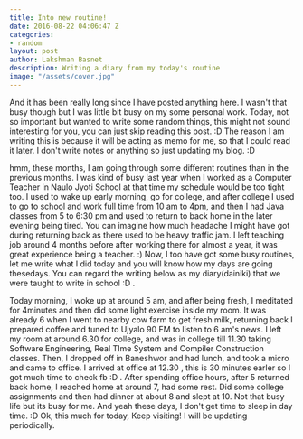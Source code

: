 ```yaml
---
title: Into new routine!
date: 2016-08-22 04:06:47 Z
categories:
- random
layout: post
author: Lakshman Basnet
description: Writing a diary from my today's routine
image: "/assets/cover.jpg"
---
```


And it has been really long since I have posted anything here. I wasn't that busy though but I was little bit busy on my some personal work. Today, not so important but wanted to write some random things, this might not sound interesting for you, you can just skip reading this post. :D The reason I am writing this is because it will be acting as memo for me, so that I could read it later. I don't write notes or anything so just updating my blog. :D

hmm, these months, I am going through some different routines than in the previous months. I was kind of busy last year when I worked as a Computer Teacher in Naulo Jyoti School at that time my schedule would be too tight too. I used to wake up early morning, go for college, and after college I used to go to school and work full time from 10 am to 4pm, and then I had Java classes from 5 to 6:30 pm and used to return to back home in the later evening being tired. You can imagine how much headache I might have got during returning back as there used to be heavy traffic jam.  I left teaching job around 4 months before after working there for almost a year, it was great experience being a teacher. :) 
Now, I too have got some busy routines, let me write what I did today and you will know how my days are going thesedays. 
You can regard the writing below as my diary(dainiki) that we were taught to write in school :D .

Today morning, I woke up at around 5 am, and after being fresh, I meditated for 4minutes and then did some light exercise inside my room. It was already 6 when I went to nearby cow farm to get fresh milk, returning back I prepared coffee and tuned to Ujyalo 90 FM to listen to 6 am's news. I left my room at around 6.30 for college, and was in college till 11.30 taking Software Engineering, Real TIme System and Compiler Construction classes. Then, I dropped off in Baneshwor and had lunch, and took a micro and came to office. I arrived at office at 12.30 , this is 30 minutes earler so I got much time to check fb :D . After spending office hours, after 5 returned back home, I reached home at around 7, had some rest. Did some college assignments and then had dinner at about 8 and slept at 10. Not that busy life but its busy for me. 
And yeah these days, I don't get time to sleep in day time. :D 
Ok, this much for today, Keep visiting! I will be updating periodically. 
